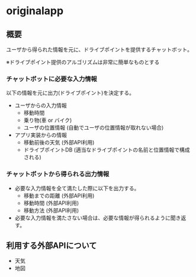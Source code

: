# originalapp
## 概要
ユーザから得られた情報を元に、ドライブポイントを提供するチャットボット。

※ドライブポイント提供のアルゴリズムは非常に簡単なものとする

### チャットボットに必要な入力情報
以下の情報を元に出力(ドライブポイント)を決定する。
- ユーザからの入力情報
    - 移動時間
    - 乗り物(車 or バイク)
    - ユーザの位置情報 (自動でユーザの位置情報が取れない場合)
- アプリ実装からの情報
    - 移動前後の天気 (外部API利用)
    - ドライブポイントDB (適当なドライブポイントの名前と位置情報で構成される)

### チャットボットから得られる出力情報
- 必要な入力情報を全て満たした際に以下を出力する。
    - 移動までの距離 (外部API利用)
    - 移動時間 (外部API利用)
    - 移動方法 (外部API利用)
- 必要な入力情報を満たさない場合は、必要な情報が得られるように聞き返す。

## 利用する外部APIについて
- 天気
- 地図
